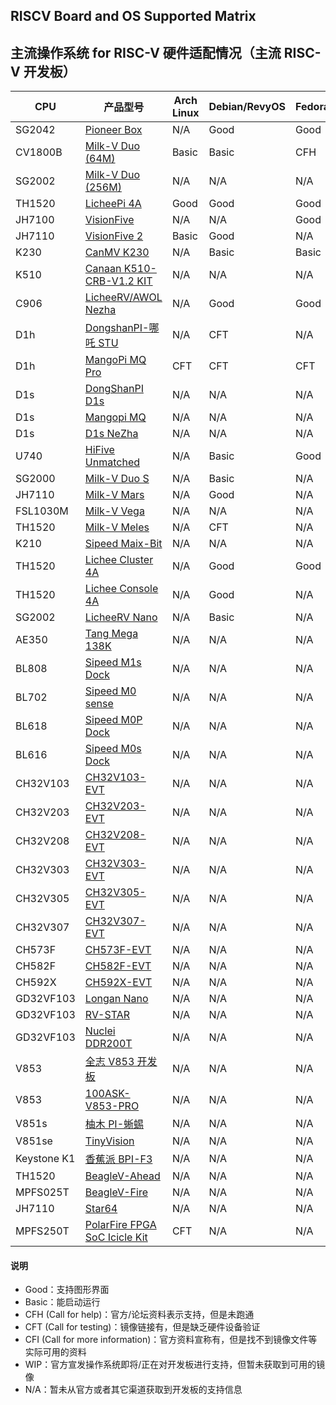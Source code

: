 ## RISCV Board and OS Supported Matrix

## 主流操作系统 for RISC-V 硬件适配情况（主流 RISC-V 开发板）

| CPU         | 产品型号                                | Arch Linux | Debian/RevyOS | Fedora | FreeBSD | Gentoo | openAnolis | OpenBSD | openCloudOS | openEuler | openKylin | openSUSE | Ubuntu | Tina-Linux | Android 13 | Armbian | BuildRoot | OpenHarmony | FreeRTOS | RT-Thread | Zephyr | OpenWRT | ThreadX | NuttX | Melis | Bianbu |
|-------------|-----------------------------------------|------------|---------------|--------|---------|--------|------------|---------|-------------|-----------|-----------|----------|--------|------------|------------|---------|-----------|-------------|----------|-----------|--------|---------|---------|-------|-------|--------|
| SG2042      | [Pioneer Box][Pioneer]                  | N/A        | Good          | Good   | N/A     | N/A    | N/A        | N/A     | WIP         | Good      | Good      | N/A      | N/A    | N/A        | N/A        | N/A     | N/A       | WIP         | N/A      | N/A       | N/A    | N/A     | N/A     | N/A   | N/A   | N/A    |
| CV1800B     | [Milk-V Duo (64M)][Duo]                 | Basic      | Basic         | CFH    | N/A     | N/A    | N/A        | N/A     | N/A         | Basic     | N/A       | N/A      | N/A    | N/A        | N/A        | N/A     | Basic     | N/A         | Basic    | Basic     | N/A    | WIP     | Basic   | N/A   | N/A   | N/A    |
| SG2002      | [Milk-V Duo (256M)][Duo256m]            | N/A        | N/A           | N/A    | N/A     | N/A    | N/A        | N/A     | N/A         | N/A       | N/A       | N/A      | N/A    | N/A        | N/A        | N/A     | Basic     | N/A         | Basic    | Basic     | N/A    | N/A     | N/A     | N/A   | N/A   | N/A    |
| TH1520      | [LicheePi 4A][LPi4A]                    | Good       | Good          | Good   | N/A     | N/A    | N/A        | N/A     | N/A         | Good      | Good      | N/A      | WIP    | N/A        | N/A        | Good    | N/A       | WIP         | N/A      | N/A       | N/A    | Basic   | N/A     | N/A   | N/A   | N/A    |
| JH7100      | [VisionFive][VF1]                       | N/A        | N/A           | Good   | N/A     | N/A    | N/A        | Basic   | N/A         | Good      | Good      | Basic    | Basic  | N/A        | N/A        | Basic   | Basic     | N/A         | N/A      | N/A       | N/A    | Basic   | N/A     | N/A   | N/A   | N/A    |
| JH7110      | [VisionFive 2][VF2]                     | Basic      | Good          | N/A    | WIP     | Basic  | N/A        | Basic   | N/A         | Good      | Good      | Basic    | Basic  | N/A        | WIP        | Good    | Basic     | WIP         | N/A      | Basic     | CFH    | Basic   | N/A     | Basic | N/A   | N/A    |
| K230        | [CanMV K230][K230]                      | N/A        | Basic         | Basic  | N/A     | N/A    | N/A        | N/A     | N/A         | N/A       | N/A       | N/A      | Basic  | N/A        | N/A        | N/A     | N/A       | N/A         | N/A      | Basic     | N/A    | N/A     | N/A     | Basic | N/A   | N/A    |
| K510        | [Canaan K510-CRB-V1.2 KIT][K510]        | N/A        | N/A           | N/A    | N/A     | N/A    | N/A        | N/A     | N/A         | N/A       | N/A       | N/A      | N/A    | N/A        | N/A        | N/A     | Basic     | N/A         | N/A      | N/A       | N/A    | N/A     | N/A     | N/A   | N/A   | N/A    |
| C906        | [LicheeRV/AWOL Nezha][C906]             | N/A        | Good          | Good   | WIP     | N/A    | N/A        | N/A     | N/A         | Good      | N/A       | Basic    | Basic  | Basic      | N/A        | N/A     | N/A       | N/A         | N/A      | N/A       | N/A    | Basic   | N/A     | N/A   | N/A   | N/A    |
| D1h         | [DongshanPI-哪吒 STU][DongshanPI-STU]    | N/A        | CFT           | N/A    | N/A     | N/A    | N/A        | N/A     | N/A         | N/A       | N/A       | N/A      | N/A    | CFT        | N/A        | N/A     | CFT       | N/A         | N/A      | CFT       | N/A    | CFT     | N/A     | N/A   | N/A   | N/A    |
| D1h         | [MangoPi MQ Pro][mangopi_mq_pro]        | CFT        | CFT           | CFT    | CFT     | N/A    | N/A        | N/A     | N/A         | N/A       | N/A       | CFT      | CFT    | CFT        | N/A        | CFT     | N/A       | N/A         | N/A      | CFT       | N/A    | CFT     | N/A     | N/A   | N/A   | N/A    |
| D1s         | [DongShanPI D1s][DongShanPI-D1s]        | N/A        | N/A           | N/A    | N/A     | N/A    | N/A        | N/A     | N/A         | N/A       | N/A       | N/A      | N/A    | CFT        | N/A        | N/A     | N/A       | N/A         | N/A      | N/A       | N/A    | CFT     | N/A     | N/A   | N/A   | N/A    |
| D1s         | [Mangopi MQ][mangopi_mq]                | N/A        | N/A           | N/A    | N/A     | N/A    | N/A        | N/A     | N/A         | N/A       | N/A       | N/A      | N/A    | CFT        | N/A        | N/A     | N/A       | N/A         | N/A      | N/A       | N/A    | CFT     | N/A     | N/A   | N/A   | N/A    |
| D1s         | [D1s NeZha][NeZha-D1s]                  | N/A        | N/A           | N/A    | N/A     | N/A    | N/A        | N/A     | N/A         | N/A       | N/A       | N/A      | N/A    | CFT        | N/A        | N/A     | N/A       | N/A         | N/A      | N/A       | N/A    | CFT     | N/A     | N/A   | N/A   | N/A    |
| U740        | [HiFive Unmatched][Unmatched]           | N/A        | Basic         | Good   | Basic   | N/A    | N/A        | Basic   | N/A         | Good      | Good      | Basic    | Basic  | N/A        | N/A        | CFH     | N/A       | WIP         | N/A      | N/A       | Basic  | Basic   | N/A     | N/A   | N/A   | N/A    |
| SG2000      | [Milk-V Duo S][DuoS]                    | N/A        | Basic         | N/A    | N/A     | N/A    | N/A        | N/A     | N/A         | N/A       | N/A       | N/A      | N/A    | N/A        | N/A        | N/A     | Basic     | N/A         | Basic    | N/A       | N/A    | N/A     | N/A     | Basic | N/A   | N/A    |
| JH7110      | [Milk-V Mars][Mars]                     | N/A        | Good          | N/A    | N/A     | N/A    | N/A        | N/A     | N/A         | N/A       | N/A       | N/A      | N/A    | N/A        | N/A        | N/A     | Basic     | N/A         | Basic    | N/A       | N/A    | N/A     | N/A     | N/A   | N/A   | N/A    |
| FSL1030M    | [Milk-V Vega][Vega]                     | N/A        | N/A           | N/A    | N/A     | N/A    | N/A        | N/A     | N/A         | N/A       | N/A       | N/A      | N/A    | N/A        | N/A        | N/A     | CFH       | N/A         | N/A      | N/A       | N/A    | N/A     | N/A     | N/A   | N/A   | N/A    |
| TH1520      | [Milk-V Meles][Meles]                   | N/A        | CFT           | N/A    | N/A     | N/A    | N/A        | N/A     | N/A         | N/A       | N/A       | N/A      | N/A    | N/A        | N/A        | N/A     | N/A       | N/A         | N/A      | N/A       | N/A    | N/A     | N/A     | N/A   | N/A   | N/A    |
| K210        | [Sipeed Maix-Bit][MaixBit]              | N/A        | N/A           | N/A    | N/A     | N/A    | N/A        | N/A     | N/A         | N/A       | N/A       | N/A      | N/A    | N/A        | N/A        | N/A     | N/A       | N/A         | Basic    | Basic     | N/A    | N/A     | N/A     | Basic | N/A   | N/A    |
| TH1520      | [Lichee Cluster 4A][Cluster4A]          | N/A        | Good          | Good   | N/A     | N/A    | N/A        | N/A     | N/A         | Good      | Good      | N/A      | N/A    | N/A        | N/A        | Good    | N/A       | N/A         | N/A      | N/A       | N/A    | Basic   | N/A     | N/A   | N/A   | N/A    |
| TH1520      | [Lichee Console 4A][Console4A]          | N/A        | Good          | N/A    | N/A     | N/A    | N/A        | N/A     | N/A         | N/A       | N/A       | N/A      | N/A    | N/A        | N/A        | N/A     | N/A       | N/A         | N/A      | N/A       | N/A    | N/A     | N/A     | N/A   | N/A   | N/A    |
| SG2002      | [LicheeRV Nano][LicheeRVNano]           | N/A        | Basic         | N/A    | N/A     | N/A    | N/A        | N/A     | N/A         | N/A       | N/A       | N/A      | N/A    | N/A        | N/A        | N/A     | Basic     | N/A         | Basic    | N/A       | N/A    | N/A     | N/A     | N/A   | N/A   | N/A    |
| AE350       | [Tang Mega 138K][TangMega138K]          | N/A        | N/A           | N/A    | N/A     | N/A    | N/A        | N/A     | N/A         | N/A       | N/A       | N/A      | N/A    | N/A        | N/A        | N/A     | N/A       | N/A         | Basic    | Basic     | CFH    | N/A     | N/A     | N/A   | N/A   | N/A    |
| BL808       | [Sipeed M1s Dock][SipeedM1s]            | N/A        | N/A           | N/A    | N/A     | N/A    | N/A        | N/A     | N/A         | N/A       | N/A       | N/A      | N/A    | N/A        | N/A        | N/A     | Basic     | N/A         | Basic    | N/A       | N/A    | N/A     | N/A     | N/A   | N/A   | N/A    |
| BL702       | [Sipeed M0 sense][M0sense]              | N/A        | N/A           | N/A    | N/A     | N/A    | N/A        | N/A     | N/A         | N/A       | N/A       | N/A      | N/A    | N/A        | N/A        | N/A     | N/A       | N/A         | Basic    | N/A       | N/A    | N/A     | N/A     | N/A   | N/A   | N/A    |
| BL618       | [Sipeed M0P Dock][M0P]                  | N/A        | N/A           | N/A    | N/A     | N/A    | N/A        | N/A     | N/A         | N/A       | N/A       | N/A      | N/A    | N/A        | N/A        | N/A     | N/A       | N/A         | Basic    | N/A       | N/A    | N/A     | N/A     | N/A   | N/A   | N/A    |
| BL616       | [Sipeed M0s Dock][M0s]                  | N/A        | N/A           | N/A    | N/A     | N/A    | N/A        | N/A     | N/A         | N/A       | N/A       | N/A      | N/A    | N/A        | N/A        | N/A     | N/A       | N/A         | Basic    | N/A       | N/A    | N/A     | N/A     | N/A   | N/A   | N/A    |
| CH32V103    | [CH32V103-EVT][CH32V103]                | N/A        | N/A           | N/A    | N/A     | N/A    | N/A        | N/A     | N/A         | N/A       | N/A       | N/A      | N/A    | N/A        | N/A        | N/A     | N/A       | N/A         | Basic    | Basic     | N/A    | N/A     | N/A     | N/A   | N/A   | N/A    |
| CH32V203    | [CH32V203-EVT][CH32V203]                | N/A        | N/A           | N/A    | N/A     | N/A    | N/A        | N/A     | N/A         | N/A       | N/A       | N/A      | N/A    | N/A        | N/A        | N/A     | N/A       | N/A         | Basic    | Basic     | N/A    | N/A     | N/A     | N/A   | N/A   | N/A    |
| CH32V208    | [CH32V208-EVT][CH32V208]                | N/A        | N/A           | N/A    | N/A     | N/A    | N/A        | N/A     | N/A         | N/A       | N/A       | N/A      | N/A    | N/A        | N/A        | N/A     | N/A       | N/A         | Basic    | Basic     | N/A    | N/A     | N/A     | N/A   | N/A   | N/A    |
| CH32V303    | [CH32V303-EVT][CH32V303]                | N/A        | N/A           | N/A    | N/A     | N/A    | N/A        | N/A     | N/A         | N/A       | N/A       | N/A      | N/A    | N/A        | N/A        | N/A     | N/A       | N/A         | Basic    | Basic     | N/A    | N/A     | N/A     | N/A   | N/A   | N/A    |
| CH32V305    | [CH32V305-EVT][CH32V305]                | N/A        | N/A           | N/A    | N/A     | N/A    | N/A        | N/A     | N/A         | N/A       | N/A       | N/A      | N/A    | N/A        | N/A        | N/A     | N/A       | N/A         | Basic    | Basic     | N/A    | N/A     | N/A     | N/A   | N/A   | N/A    |
| CH32V307    | [CH32V307-EVT][CH32V307]                | N/A        | N/A           | N/A    | N/A     | N/A    | N/A        | N/A     | N/A         | N/A       | N/A       | N/A      | N/A    | N/A        | N/A        | N/A     | N/A       | N/A         | Basic    | Basic     | N/A    | N/A     | N/A     | N/A   | N/A   | N/A    |
| CH573F      | [CH573F-EVT][CH573F]                    | N/A        | N/A           | N/A    | N/A     | N/A    | N/A        | N/A     | N/A         | N/A       | N/A       | N/A      | N/A    | N/A        | N/A        | N/A     | N/A       | N/A         | Basic    | Basic     | N/A    | N/A     | N/A     | N/A   | N/A   | N/A    |
| CH582F      | [CH582F-EVT][CH582F]                    | N/A        | N/A           | N/A    | N/A     | N/A    | N/A        | N/A     | N/A         | N/A       | N/A       | N/A      | N/A    | N/A        | N/A        | N/A     | N/A       | N/A         | Basic    | Basic     | N/A    | N/A     | N/A     | N/A   | N/A   | N/A    |
| CH592X      | [CH592X-EVT][CH592X]                    | N/A        | N/A           | N/A    | N/A     | N/A    | N/A        | N/A     | N/A         | N/A       | N/A       | N/A      | N/A    | N/A        | N/A        | N/A     | N/A       | N/A         | Basic    | Basic     | N/A    | N/A     | N/A     | N/A   | N/A   | N/A    |
| GD32VF103   | [Longan Nano][Longan_Nano]              | N/A        | N/A           | N/A    | N/A     | N/A    | N/A        | N/A     | N/A         | N/A       | N/A       | N/A      | N/A    | N/A        | N/A        | N/A     | N/A       | N/A         | CFT      | CFT       | Basic  | N/A     | N/A     | N/A   | N/A   | N/A    |
| GD32VF103   | [RV-STAR][RV_STAR]                      | N/A        | N/A           | N/A    | N/A     | N/A    | N/A        | N/A     | N/A         | N/A       | N/A       | N/A      | N/A    | N/A        | N/A        | N/A     | N/A       | N/A         | CFT      | CFT       | N/A    | N/A     | N/A     | N/A   | N/A   | N/A    |
| GD32VF103   | [Nuclei DDR200T][DDR200T]               | N/A        | N/A           | N/A    | N/A     | N/A    | N/A        | N/A     | N/A         | N/A       | N/A       | N/A      | N/A    | N/A        | N/A        | N/A     | N/A       | N/A         | CFT      | CFT       | N/A    | N/A     | N/A     | N/A   | N/A   | N/A    |
| V853        | [全志 V853 开发板][V853]                  | N/A        | N/A           | N/A    | N/A     | N/A    | N/A        | N/A     | N/A         | N/A       | N/A       | N/A      | N/A    | N/A        | N/A        | N/A     | N/A       | N/A         | N/A      | N/A       | N/A    | N/A     | N/A     | N/A   | CFT   | N/A    |
| V853        | [100ASK-V853-PRO][V853]                 | N/A        | N/A           | N/A    | N/A     | N/A    | N/A        | N/A     | N/A         | N/A       | N/A       | N/A      | N/A    | N/A        | N/A        | N/A     | N/A       | N/A         | N/A      | N/A       | N/A    | N/A     | N/A     | N/A   | CFT   | N/A    |
| V851s       | [柚木 PI-蜥蜴][YouMuPI]                  | N/A        | N/A           | N/A    | N/A     | N/A    | N/A        | N/A     | N/A         | N/A       | N/A       | N/A      | N/A    | N/A        | N/A        | N/A     | N/A       | N/A         | N/A      | N/A       | N/A    | N/A     | N/A     | N/A   | CFT   | N/A    |
| V851se      | [TinyVision][TinyVision]                | N/A        | N/A           | N/A    | N/A     | N/A    | N/A        | N/A     | N/A         | N/A       | N/A       | N/A      | N/A    | N/A        | N/A        | N/A     | N/A       | N/A         | N/A      | N/A       | N/A    | N/A     | N/A     | N/A   | CFT   | N/A    |
| Keystone K1 | [香蕉派 BPI-F3][BPI-F3]                  | N/A        | N/A           | N/A    | N/A     | N/A    | N/A        | N/A     | N/A         | N/A       | N/A       | N/A      | N/A    | N/A        | N/A        | Good    | N/A       | N/A         | N/A      | N/A       | N/A    | N/A     | N/A     | N/A   | N/A   | Good   |
| TH1520      | [BeagleV-Ahead][BeagleV-Ahead]          | N/A        | N/A           | N/A    | N/A     | N/A    | N/A        | N/A     | N/A         | N/A       | N/A       | N/A      | CFT    | N/A        | N/A        | N/A     | N/A       | N/A         | N/A      | N/A       | N/A    | N/A     | N/A     | N/A   | N/A   | N/A    |
| MPFS025T    | [BeagleV-Fire][BeagleV-Fire]            | N/A        | N/A           | N/A    | N/A     | N/A    | N/A        | N/A     | N/A         | N/A       | N/A       | N/A      | CFT    | N/A        | N/A        | N/A     | N/A       | N/A         | N/A      | N/A       | N/A    | N/A     | N/A     | N/A   | N/A   | N/A    |
| JH7110      | [Star64][STAR64]                        | N/A        | N/A           | N/A    | N/A     | N/A    | N/A        | N/A     | N/A         | N/A       | N/A       | N/A      | N/A    | N/A        | N/A        | CFT     | N/A       | N/A         | N/A      | N/A       | N/A    | N/A     | N/A     | CFT   | N/A   | N/A    |
| MPFS250T    | [PolarFire FPGA SoC Icicle Kit][Icicle] | CFT        | N/A           | N/A    | N/A     | N/A    | N/A        | CFT     | N/A         | N/A       | N/A       | N/A      | Basic  | N/A        | N/A        | N/A     | Basic     | N/A         | CFT      | N/A       | CFT    | N/A     | N/A     | CFT   | N/A   | N/A    |

#### 说明

* Good：支持图形界面
* Basic：能启动运行
* CFH (Call for help)：官方/论坛资料表示支持，但是未跑通
* CFT (Call for testing)：镜像链接有，但是缺乏硬件设备验证
* CFI (Call for more information)：官方资料宣称有，但是找不到镜像文件等实际可用的资料
* WIP：官方宣发操作系统即将/正在对开发板进行支持，但暂未获取到可用的镜像
* N/A：暂未从官方或者其它渠道获取到开发板的支持信息

[Pioneer]: ./Pioneer/README.md
[Duo]: ./Duo/README.md
[Duo256m]: ./Duo256m/README.md
[LPi4A]: ./LicheePi4A/README.md
[VF1]: ./VisionFive/README.md
[VF2]: ./VisionFive2/README.md
[K230]: ./K230/README.md
[C906]: ./D1_LicheeRV/README.md
[Unmatched]: ./Unmatched/README.md
[DuoS]: ./Duo_S/README.md
[Mars]: ./Mars/README.md
[Vega]: ./Vega/README.md
[Meles]: ./Meles/README.md
[MaixBit]: ./Maix-I_K210/README.md
[Cluster4A]: ./LicheeCluster4A/README.md
[Console4A]: ./LicheeConsole4A/README.md
[LicheeRVNano]: ./LicheeRV_Nano/README.md
[TangMega138K]: ./Tang_Mega_138K/README.md
[K510]: ./K510/README.md
[SipeedM1s]: ./M1s/README.md
[M0sense]: ./M0sense/README.md
[M0P]: ./M0P_Dock/README.md
[M0s]: ./M0s/README.md
[CH32V103]: ./CH32V103/README.md
[CH32V203]: ./CH32V203/README.md
[CH32V208]: ./CH32V208/README.md
[CH32V303]: ./CH32V303/README.md
[CH32V305]: ./CH32V305/README.md
[CH32V307]: ./CH32V307/README.md
[CH582F]: ./CH582F/README.md
[CH592X]: ./CH592X/README.md
[Longan_Nano]: ./Longan_Nano/README.md
[RV_STAR]: ./RV_STAR/README.md
[DDR200T]: ./DDR200T/README.md
[V853]: ./V853/README.md
[100ASK]: ./100ASK/README.md
[YouMuPI]: ./YouMuPI/README.md
[TinyVision]: ./TinyVision/README.md
[CH573F]: ./CH573F/README.md
[DongshanPI-STU]: ./DongshanPI-STU/README.md
[mangopi_mq_pro]: ./mangopi_mq_pro/README.md
[DongShanPI-D1s]: ./DongShanPI-D1s/README.md
[mangopi_mq]: ./mangopi_mq/README.md
[NeZha-D1s]: ./NeZha-D1s/README.md
[BPI-F3]: ./BPI-F3/README.md
[BeagleV-Ahead]: ./BeagleV-Ahead/README.md
[BeagleV-Fire]: ./BeagleV-Fire/README.md
[STAR64]: ./STAR64/README.md
[Icicle]: ./Icicle/README.md
